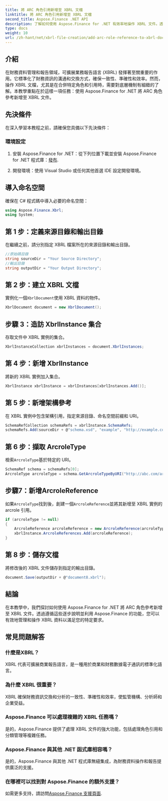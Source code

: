 ```yaml
---
title: 將 ARC 角色引用新增至 XBRL 文檔
linktitle: 將 ARC 角色引用新增至 XBRL 文檔
second_title: Aspose.Finance .NET API
description: 了解如何使用 Aspose.Finance for .NET 有效率地操作 XBRL 文件。透過逐步指導輕鬆新增 ARC 角色引用。
type: docs
weight: 10
url: /zh-hant/net/xbrl-file-creation/add-arc-role-reference-to-xbrl-document/
---
```

## 介紹
在財務資料管理和報告領域，可擴展業務報告語言 (XBRL) 發揮著至關重要的作用。它標準化了財務資訊的溝通和交換方式，確保一致性、準確性和效率。然而，操作 XBRL 文檔，尤其是在合併特定角色和引用時，需要對底層機制有細緻的了解。本教學重點在於這樣一項任務：使用 Aspose.Finance for .NET 將 ARC 角色參考新增至 XBRL 文件。
## 先決條件
在深入學習本教程之前，請確保您具備以下先決條件：
### 環境設定
1. 安裝 Aspose.Finance for .NET：從下列位置下載並安裝 Aspose.Finance for .NET 程式庫：[發布](https://releases.aspose.com/finance/net/).
   
2. 開發環境：使用 Visual Studio 或任何其他首選 IDE 設定開發環境。
## 導入命名空間
確保在 C# 程式碼中導入必要的命名空間：
```csharp
using Aspose.Finance.Xbrl;
using System;
```
## 第 1 步：定義來源目錄和輸出目錄
在繼續之前，請分別指定 XBRL 檔案所在的來源目錄和輸出目錄。
```csharp
//原始碼目錄
string sourceDir = "Your Source Directory";
//輸出目錄
string outputDir = "Your Output Directory";
```
## 第 2 步：建立 XBRL 文檔
實例化一個`XbrlDocument`使用 XBRL 資料的物件。
```csharp
XbrlDocument document = new XbrlDocument();
```
## 步驟 3：造訪 XbrlInstance 集合
存取文件中 XBRL 實例的集合。
```csharp
XbrlInstanceCollection xbrlInstances = document.XbrlInstances;
```
## 第 4 步：新增 XbrlInstance
將新的 XBRL 實例加入集合。
```csharp
XbrlInstance xbrlInstance = xbrlInstances[xbrlInstances.Add()];
```
## 第 5 步：新增架構參考
在 XBRL 實例中包含架構引用，指定來源目錄、命名空間前綴和 URI。
```csharp
SchemaRefCollection schemaRefs = xbrlInstance.SchemaRefs;
schemaRefs.Add(sourceDir + @"schema.xsd", "example", "http://example.com/xbrl/taxonomy");
```
## 第 6 步：擷取 ArcroleType
檢索`ArcroleType`基於特定的 URI。
```csharp
SchemaRef schema = schemaRefs[0];
ArcroleType arcroleType = schema.GetArcroleTypeByURI("http://abc.com/arcrole/footnote-test");
```
## 步驟7：新增ArcroleReference
如果`ArcroleType`找到後，創建一個`ArcroleReference`並將其新增至 XBRL 實例的 arcrole 引用。
```csharp
if (arcroleType != null)
{
    ArcroleReference arcroleReference = new ArcroleReference(arcroleType);
    xbrlInstance.ArcroleReferences.Add(arcroleReference);
}
```
## 第 8 步：儲存文檔
將修改後的 XBRL 文件儲存到指定的輸出目錄。
```csharp
document.Save(outputDir + @"document8.xbrl");
```
## 結論
在本教學中，我們探討如何使用 Aspose.Finance for .NET 將 ARC 角色參考新增至 XBRL 文件。透過遵循這些逐步說明並利用 Aspose.Finance 的功能，您可以有效地管理和操作 XBRL 資料以滿足您的特定要求。
## 常見問題解答
### 什麼是XBRL？
XBRL 代表可擴展商業報告語言，是一種用於商業和財務數據電子通訊的標準化語言。
### 為什麼 XBRL 很重要？
XBRL 確保財務資訊交換和分析的一致性、準確性和效率，使監管機構、分析師和企業受益。
### Aspose.Finance 可以處理複雜的 XBRL 任務嗎？
是的，Aspose.Finance 提供了處理 XBRL 文件的強大功能，包括處理角色引用和分類管理等複雜任務。
### Aspose.Finance 與其他 .NET 函式庫相容嗎？
是的，Aspose.Finance 與其他 .NET 程式庫無縫集成，為財務資料操作和報告提供廣泛的支援。
### 在哪裡可以找到對 Aspose.Finance 的額外支援？
如需更多支持，請訪問[Aspose.Finance 支援頁面](https://forum.aspose.com/c/finance/43).